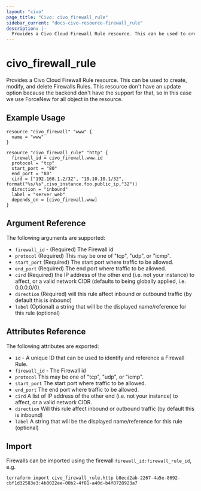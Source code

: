 ```yaml
---
layout: "civo"
page_title: "Civo: civo_firewall_rule"
sidebar_current: "docs-civo-resource-firewall_rule"
description: |-
  Provides a Civo Cloud Firewall Rule resource. This can be used to create, modify, and delete Firewalls Rules.
---
```


# civo\_firewall_rule

Provides a Civo Cloud Firewall Rule resource. 
This can be used to create, modify, and delete Firewalls Rules.
This resource don't have an update option because the backend don't have the
support for that, so in this case we use ForceNew for all object in the resource.

## Example Usage

```hcl
resource "civo_firewall" "www" {
  name = "www"
}

resource "civo_firewall_rule" "http" {
  firewall_id = civo_firewall.www.id
  protocol = "tcp"
  start_port = "80"
  end_port = "80"
  cird = ["192.168.1.2/32", "10.10.10.1/32", format("%s/%s",civo_instance.foo.public_ip,"32")]
  direction = "inbound"
  label = "server web"
  depends_on = [civo_firewall.www]
}
```

## Argument Reference

The following arguments are supported:

* `firewall_id` - (Required) The Firewall id
* `protocol` (Required) This may be one of "tcp", "udp", or "icmp".
* `start_port` (Required) The start port where traffic to be allowed.
* `end_port` (Required) The end port where traffic to be allowed.
* `cird` (Required) the IP address of the other end (i.e. not your instance) to affect, or a valid network CIDR (defaults to being globally applied, i.e. 0.0.0.0/0).
* `direction` (Required) will this rule affect inbound or outbound traffic (by default this is inbound)
* `label` (Optional) a string that will be the displayed name/reference for this rule (optional)

## Attributes Reference

The following attributes are exported:

* `id` - A unique ID that can be used to identify and reference a Firewall Rule.
* `firewall_id` - The Firewall id
* `protocol` This may be one of "tcp", "udp", or "icmp".
* `start_port` The start port where traffic to be allowed.
* `end_port` The end port where traffic to be allowed.
* `cird` A list of IP address of the other end (i.e. not your instance) to affect, or a valid network CIDR.
* `direction` Will this rule affect inbound or outbound traffic (by default this is inbound)
* `label` A string that will be the displayed name/reference for this rule (optional)

## Import

Firewalls can be imported using the firewall `firewall_id:firewall_rule_id`, e.g.

```
terraform import civo_firewall_rule.http b8ecd2ab-2267-4a5e-8692-cbf1d32583e3:4b0022ee-00b2-4f81-a40d-b4f8728923a7
```
